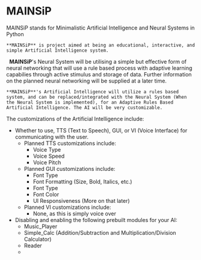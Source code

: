 # MAINSiP

MAINSiP stands for Minimalistic Artificial Intelligence and Neural Systems in Python

    **MAINSiP** is project aimed at being an educational, interactive, and simple Artificial Intelligence system.
	
    **MAINSiP**'s Neural System will be utilising a simple but effective form of neural networking that will use a rule based process with adaptive learning capabilies through active stimulus and storage of data. Further information on the planned neural networking will be supplied at a later time.

    **MAINSiP**'s Artificial Intelligence will utilize a rules based system, and can be replaced/integrated with the Neural System (When the Neural System is implemented), for an Adaptive Rules Based Artificial Intelligence. The AI will be very customizable.
	
The customizations of the Artificial Intelligence include:

- Whether to use, TTS (Text to Speech), GUI, or VI (Voice Interface) for communicating with the user.
	- Planned TTS customizations include:
		- Voice Type
		- Voice Speed
		- Voice Pitch
	- Planned GUI customizations include:
		- Font Type
		- Font Formatting (Size, Bold, Italics, etc.)
		- Font Type
		- Font Color
		- UI Responsiveness (More on that later)
	- Planned VI customizations include:
		- None, as this is simply voice over
- Disabling and enabling the following prebuilt modules for your AI:
	- Music_Player
	- Simple_Calc (Addition/Subtraction and Multiplication/Division Calculator)
	- Reader
	- 
		
	
